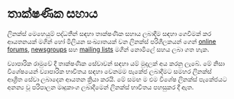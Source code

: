 # තාක්ෂණික සහාය

ලිනක්ස් මෙහෙයුම් පද්ධතීන් සඳහා තාක්ෂණික සහාය ලබාදීම සඳහා ගෙවීමක් කර ආයතනයක් මගින් හෝ මිලියන සංඛ්‍යාතයක් වන ලිනක්ස් පරිශීලකයන් ගෙන් [online forums](https://www.blogger.com/w/index.php?title=Online_forums&action=edit&redlink=1), [newsgroups](https://www.blogger.com/w/index.php?title=Newsgroups&action=edit&redlink=1) සහ [mailing lists](https://www.blogger.com/w/index.php?title=Mailing_lists&action=edit&redlink=1) මගින් නොමිලේ සහය ලබා ගත හැක.

ව්‍යාපාරික රාමුවේ දී තාක්ෂණික සේවාවන් සඳහා යම් මුදලක් අය කරනු ලැබේ. මේ නිසා විශේෂයෙන් ව්‍යාපාරික භාවිතය සඳහා වෙනමම පැකේජ ලබාදීමට සමහර ලිනක්ස් ආශ්‍රිත සේවා ලබාදෙන ආයතන ක්‍රියා කරයි. මේ සමඟ ම එම විශේෂ ලිනක්ස් පැකේජයට අනන්‍ය වූ පරිපාලන මෘදුකාංග ලබාදීමෙන් ලිනක්ස් භාවිතය පහසුකර දී ඇත.

